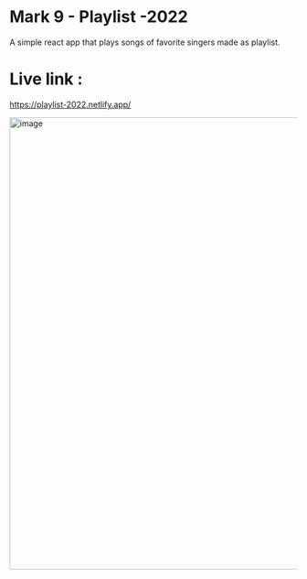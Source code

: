 # Mark 9 - Playlist -2022

A simple react app that plays songs of favorite singers made as playlist.

# Live link : 

https://playlist-2022.netlify.app/

<img width="791" alt="image" src="https://user-images.githubusercontent.com/9660782/190100389-27f0c658-f7d2-4e4c-b2ba-7e057bdb7146.png">



